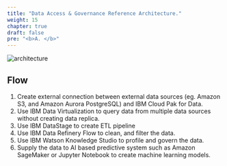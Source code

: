 ```yaml
---
title: "Data Access & Governance Reference Architecture."
weight: 15
chapter: true
draft: false
pre: "<b>A. </b>"
---
```


![architecture](/static/images/30_governance_lab/lab2-ref-architecture.png?classes=shadow)

## Flow

1. Create external connection between external data sources (eg. Amazon S3, and Amazon Aurora PostgreSQL) and IBM Cloud Pak for Data.
2. Use IBM Data Virtualization to query data from multiple data sources without creating data replica.
3. Use IBM DataStage to create ETL pipeline
4. Use IBM Data Refinery Flow to clean, and filter the data.
5. Use IBM Watson Knowledge Studio to profile and govern the data.
6. Supply the data to AI based predictive system such as Amazon SageMaker or Jupyter Notebook to create machine learning models.
